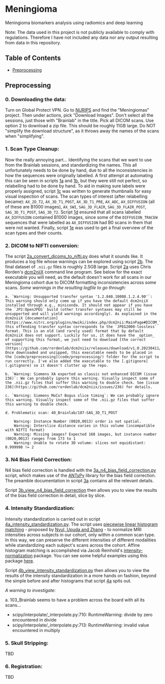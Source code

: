 # Meningioma
Meningioma biomarkers analysis using radiomics and deep learning

Note: The data used in this project is not publicly available to comply with regulations. Therefore I have not included any data nor any output resulting from data in this repository.

## Table of Contents
- [Preprocessing](#preprocessing)

## Preprocessing
### 0. Downloading the data:

Turn on Global Protect VPN. Go to [NURIPS](https://nuripsweb01.fsm.northwestern.edu/app/template/Index.vm) and find the "Meningiomas" project. Then under actions, pick "Download Images". Don't select all the sessions, just those with "Brainlab" in the title. Pick all DICOM scans. Use option 2 to download a zip file. This should be roughly 11GB large. Do NOT "simplify the download structure", as it throws away the names of the scans when "simplifying".

### 1. Scan Type Cleanup: 

Now the really annoying part... Identifying the scans that we want to use from the Brainlab sessions, and standardizing the names. This all unfortunately needs to be done by hand, due to all the inconsistencies in how the sequences were originally labelled. A first attempt at automating this can be seen in scripts [1a](code/preprocessing/1a_original_scan_type_cleanup_labels.R) and [1b](code/preprocessing/1b_scan_type_label_mapping.R), but they were still not perfect, so relabelling had to be done by hand. To aid in making sure labels were properly assigned, script [1c](code/preprocessing/1c_thumbnails.py) was written to generate thumbnails for easy visual inspection of scans. The scan types of interest (after relabelling became): `AX_2D_T2`, `AX_3D_T1_POST`, `AX_3D_T1_PRE`, `AX_ADC`, `AX_DIFFUSION` (all of these are B1000 images), `AX_SWI`, `SAG_3D_FLAIR`, `SAG_3D_FLAIR_POST`, `SAG_3D_T1_POST`, `SAG_3D_T2`. Script [1d](code/preprocessing/1d_remove_b0_from_tracews.py) ensured that all scans labelled `AX_DIFFUSION` contained B1000 images, since some of the `DIFFUSION_TRACEW` sequences that were labelled as `AX_DIFFUSION` had B0 scans in them that were not wanted. Finally, script [1e](code/preprocessing/1e_check_scan_names.py) was used to get a final overview of the scan types and their counts.

### 2. DICOM to NIFTI conversion: 

The script [2a_convert_dicoms_to_nifti.py](code/preprocessing/2a_convert_dicoms_to_nifti.py) does what it sounds like. It produces a log file whose warnings can be explored using script [2b](code/preprocessing/2b_parse_logfile_warnings.py). The final dataset of `.nii.gz` files is roughly 2.5GB large. Script [2a](code/preprocessing/2a_convert_dicoms_to_nifti.py) uses Chris Rorden's [dcm2niiX](https://github.com/rordenlab/dcm2niix) command line program. See below for the exact executable you will need, as the default doesn't work for all scans in our Meningioma cohort due to DICOM formatting inconsistencies across some scans. _Some warnings in the resulting logfile to go through:_

    a. `Warning: Unsupported transfer syntax '1.2.840.10008.1.2.4.90'`: This warning should only come up if you have the default dcm2niiX installed through e.g., miniconda. It should not appear if you have the `JP2:OpenJPEG` build (other transfer syntaxes may still be unsupported and will yield warnings accordingly). As explained in the dcm2niiX [documentation](https://www.nitrc.org/plugins/mwiki/index.php/dcm2nii:MainPage#DICOM_Transfer_Syntaxes_and_Compressed_Images), this offending transfer syntax corresponds to the `JPEG2000-lossless` format. This is an old (and rarely used) format that by default dcm2niiX does not support. Luckily for us, it does have the _option_ of supporting this format, we just need to download [the correct version](https://github.com/rordenlab/dcm2niix/releases/download/v1.0.20230411/dcm2niix_macos.zip). Once downloaded and unzipped, this executable needs to be placed in the [code/preprocessing](code/preprocessing/) folder for the script to run correctly. I've also added the executable to the [.gitignore](.gitignore) so it doesn't clutter up the repo.
    
    b. `Warning: Siemens XA exported as classic not enhanced DICOM (issue 236)`: We can probably ignore this warning. Visually inspect some of the .nii.gz files that suffer this warning to double check. See [issue 236](https://github.com/rordenlab/dcm2niix/issues/236) for details.

    c. `Warning: Siemens MoCo? Bogus slice timing`: We can probably ignore this warning. Visually inspect some of the .nii.gz files that suffer this warning to double check.

    d. Problematic scan: 40_Brainlab/107-SAG_3D_T1_POST

        Warning: Instance Number (0020,0013) order is not spatial.
        Warning: Interslice distance varies in this volume (incompatible with NIfTI format)
        Warning: Missing images? Expected 168 images, but instance number (0020,0013) ranges from 173 to 1
        Warning: Unable to rotate 3D volume: slices not equidistant: 0.999998 != 2

### 3. N4 Bias Field Correction:

N4 bias field correction is handled with the [3a_n4_bias_field_correction.py](code/preprocessing/3a_n4_bias_field_correction.py) script, which makes use of the [ANTsPy](https://github.com/ANTsX/ANTsPy) library for the bias field correction. The preamble documentation in script [3a](code/preprocessing/3a_n4_bias_field_correction.py) contains all the relevant details. 

Script [3b_view_n4_bias_field_correction](code/preprocessing/3b_view_n4_bias_field_correction.py) then allows you to view the results of the bias field correction in detail, slice by slice.

### 4. Intensity Standardization:

Intensity standardization is carried out in script [4a_intensity_standardization.py](code/preprocessing/4a_intensity_standardization.py). The script uses [piecewise linear histogram matching](https://intensity-normalization.readthedocs.io/en/latest/algorithm.html#piecewise-linear-histogram-matching-nyul-udupa) - proposed by [Nyul, Upuda and Zhang](https://ieeexplore.ieee.org/abstract/document/836373?casa_token=DHiN18xB-fIAAAAA:-loy9cE_BOsGlNQ3kH_SOnzM2-za0hJjpsyi2h2w7Kd7ZAYv-70qHxqZVTVvWfmFMRakpWgmOA) - to normalize MRI intensities across subjects in our cohort, only within a common scan type. In this way, we can preserve the different intensities of different modalities while standardizing each subject's scans across the cohort. Affine histogram matching is accomplished via Jacob Reinhold's [intensity-normalization](https://github.com/jcreinhold/intensity-normalization) package. You can see some helpful examples using this package [here](https://intensity-normalization.readthedocs.io/en/latest/usage.html#python-api-for-normalization-methods). 

Script [4b_view_intensity_standardization.py](code/preprocessing/4b_view_intensity_standardization.py) then allows you to view the results of the intensity standardization in a more hands on fashion, beyond the simple before and after histograms that script [4a](code/preprocessing/4a_intensity_standardization.py) spits out.

_A warning to investigate:_

a. 103_Brainlab seems to have a problem across the board with all its scans...
   * scipy/interpolate/_interpolate.py:710: RuntimeWarning: divide by zero encountered in divide
   * scipy/interpolate/_interpolate.py:713: RuntimeWarning: invalid value encountered in multiply

### 5. Skull Stripping:

TBD

### 6. Registration:

TBD